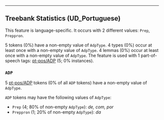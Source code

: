 

--------------------------------------------------------------------------------

## Treebank Statistics (UD_Portuguese)

This feature is language-specific.
It occurs with 2 different values: `Prep`, `Preppron`.

5 tokens (0%) have a non-empty value of `AdpType`.
4 types (0%) occur at least once with a non-empty value of `AdpType`.
4 lemmas (0%) occur at least once with a non-empty value of `AdpType`.
The feature is used with 1 part-of-speech tags: [pt-pos/ADP]() (5; 0% instances).

### `ADP`

5 [pt-pos/ADP]() tokens (0% of all `ADP` tokens) have a non-empty value of `AdpType`.

`ADP` tokens may have the following values of `AdpType`:

* `Prep` (4; 80% of non-empty `AdpType`): <em>de, com, por</em>
* `Preppron` (1; 20% of non-empty `AdpType`): <em>da</em>

